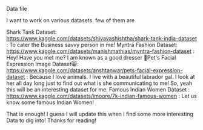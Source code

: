 Data file

I want to work on various datasets. few of them are

Shark Tank Dataset: https://www.kaggle.com/datasets/shivavashishtha/shark-tank-india-dataset : To cater the Business savvy person in me!
Myntra Fashion Dataset: https://www.kaggle.com/datasets/manishmathias/myntra-fashion-dataset : Hey! Have you met me? I am known as a good dresser
🐶Pet's Facial Expression Image Dataset😸: https://www.kaggle.com/datasets/anshtanwar/pets-facial-expression-dataset : Because I love animals. I live with a beautiful labrador gal. I look at her all day long just to find out what is she communicating to me! So, yeah this will be an interesting dataset for me.
Famous Indian Women Dataset : https://www.kaggle.com/datasets/imoore/7k-indian-famous-women : Let us know some famous Indian Women!

That is enough! I guess I will update this when I find some more interesting Data to dig into!
Thanks for reading!
